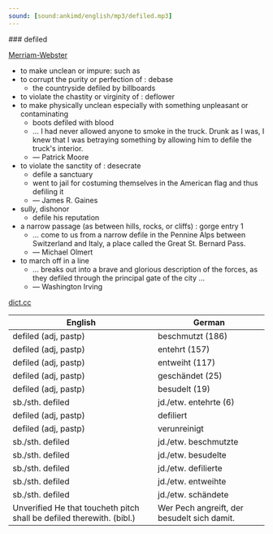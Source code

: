 ```yaml
---
sound: [sound:ankimd/english/mp3/defiled.mp3]
---
```


\### defiled

[Merriam-Webster](https://www.merriam-webster.com/dictionary/defiled)

- to make unclean or impure: such as
- to corrupt the purity or perfection of : debase
    - the countryside defiled by billboards
- to violate the chastity or virginity of : deflower
- to make physically unclean especially with something unpleasant or contaminating
    - boots defiled with blood
    - … I had never allowed anyone to smoke in the truck. Drunk as I was, I knew that I was betraying something by allowing him to defile the truck's interior.
    - — Patrick Moore
- to violate the sanctity of : desecrate
    - defile a sanctuary
    - went to jail for costuming themselves in the American flag and thus defiling it
    - — James R. Gaines
- sully, dishonor
    - defile his reputation
- a narrow passage (as between hills, rocks, or cliffs) : gorge entry 1
    - … come to us from a narrow defile in the Pennine Alps between Switzerland and Italy, a place called the Great St. Bernard Pass.
    - — Michael Olmert
- to march off in a line
    - … breaks out into a brave and glorious description of the forces, as they defiled through the principal gate of the city …
    - — Washington Irving

[dict.cc](https://www.dict.cc/defiled)

| English        | German       |
| -------------- | ------------ |
| defiled (adj, pastp) | beschmutzt (186) |
| defiled (adj, pastp) | entehrt (157) |
| defiled (adj, pastp) | entweiht (117) |
| defiled (adj, pastp) | geschändet (25) |
| defiled (adj, pastp) | besudelt (19) |
| sb./sth. defiled | jd./etw. entehrte (6) |
| defiled (adj, pastp) | defiliert |
| defiled (adj, pastp) | verunreinigt |
| sb./sth. defiled | jd./etw. beschmutzte |
| sb./sth. defiled | jd./etw. besudelte |
| sb./sth. defiled | jd./etw. defilierte |
| sb./sth. defiled | jd./etw. entweihte |
| sb./sth. defiled | jd./etw. schändete |
| Unverified He that toucheth pitch shall be defiled therewith. (bibl.) | Wer Pech angreift, der besudelt sich damit. |
